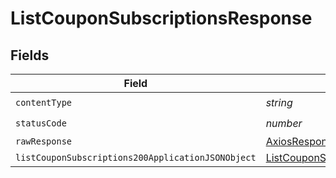 # ListCouponSubscriptionsResponse


## Fields

| Field                                                                                                             | Type                                                                                                              | Required                                                                                                          | Description                                                                                                       |
| ----------------------------------------------------------------------------------------------------------------- | ----------------------------------------------------------------------------------------------------------------- | ----------------------------------------------------------------------------------------------------------------- | ----------------------------------------------------------------------------------------------------------------- |
| `contentType`                                                                                                     | *string*                                                                                                          | :heavy_check_mark:                                                                                                | N/A                                                                                                               |
| `statusCode`                                                                                                      | *number*                                                                                                          | :heavy_check_mark:                                                                                                | N/A                                                                                                               |
| `rawResponse`                                                                                                     | [AxiosResponse>](https://axios-http.com/docs/res_schema)                                                          | :heavy_minus_sign:                                                                                                | N/A                                                                                                               |
| `listCouponSubscriptions200ApplicationJSONObject`                                                                 | [ListCouponSubscriptions200ApplicationJSON](../../models/operations/listcouponsubscriptions200applicationjson.md) | :heavy_minus_sign:                                                                                                | OK                                                                                                                |